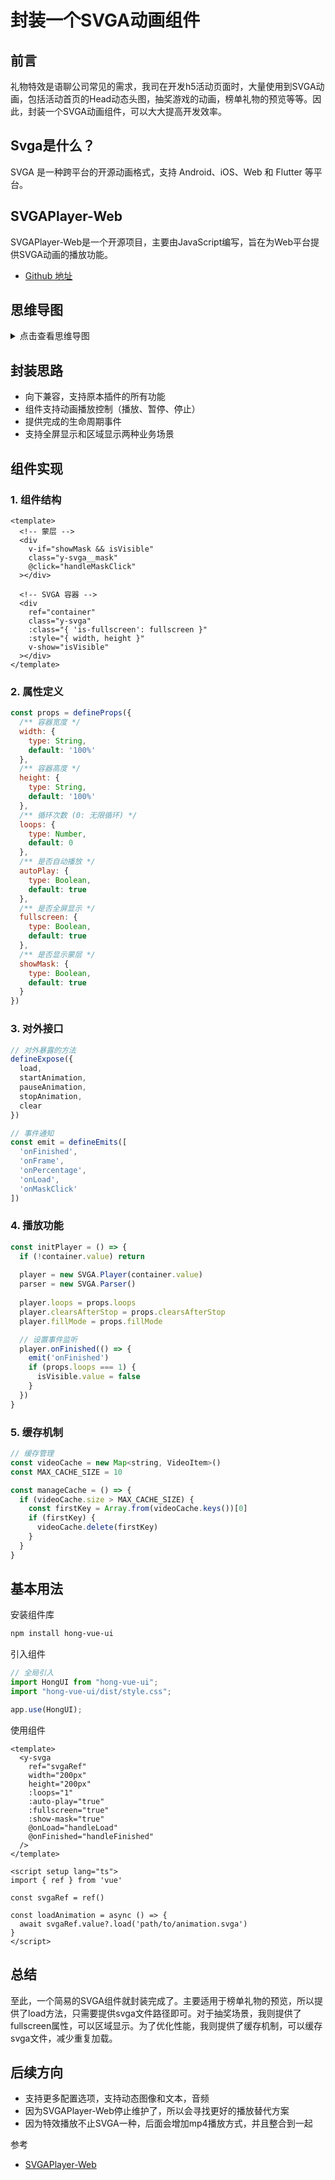 # 封装一个SVGA动画组件

## 前言

礼物特效是语聊公司常见的需求，我司在开发h5活动页面时，大量使用到SVGA动画，包括活动首页的Head动态头图，抽奖游戏的动画，榜单礼物的预览等等。因此，封装一个SVGA动画组件，可以大大提高开发效率。

## Svga是什么？

SVGA 是一种跨平台的开源动画格式，支持 Android、iOS、Web 和 Flutter 等平台。

## SVGAPlayer-Web

SVGAPlayer-Web是一个开源项目，主要由JavaScript编写，旨在为Web平台提供SVGA动画的播放功能。

- [Github 地址](https://github.com/svga/SVGAPlayer-Web/tree/master)

## 思维导图

<details>
  <summary>点击查看思维导图</summary>

  ![SVGA 思维导图](/public/assets/svga_1.png)

</details>

## 封装思路

- 向下兼容，支持原本插件的所有功能
- 组件支持动画播放控制（播放、暂停、停止）
- 提供完成的生命周期事件
- 支持全屏显示和区域显示两种业务场景

## 组件实现

### 1. 组件结构

```vue
<template>
  <!-- 蒙层 -->
  <div 
    v-if="showMask && isVisible"
    class="y-svga__mask"
    @click="handleMaskClick"
  ></div>

  <!-- SVGA 容器 -->
  <div 
    ref="container"
    class="y-svga"
    :class="{ 'is-fullscreen': fullscreen }"
    :style="{ width, height }"
    v-show="isVisible"
  ></div>
</template>
```

### 2. 属性定义

```javascript
const props = defineProps({
  /** 容器宽度 */
  width: {
    type: String,
    default: '100%'
  },
  /** 容器高度 */
  height: {
    type: String,
    default: '100%'
  },
  /** 循环次数 (0: 无限循环) */
  loops: {
    type: Number,
    default: 0
  },
  /** 是否自动播放 */
  autoPlay: {
    type: Boolean,
    default: true
  },
  /** 是否全屏显示 */
  fullscreen: {
    type: Boolean,
    default: true
  },
  /** 是否显示蒙层 */
  showMask: {
    type: Boolean,
    default: true
  }
})  
```

### 3. 对外接口

```javascript
// 对外暴露的方法
defineExpose({
  load,
  startAnimation,
  pauseAnimation,
  stopAnimation,
  clear
})

// 事件通知
const emit = defineEmits([
  'onFinished',
  'onFrame',
  'onPercentage',
  'onLoad',
  'onMaskClick'
])
```
### 4. 播放功能

``` javascript
const initPlayer = () => {
  if (!container.value) return
  
  player = new SVGA.Player(container.value)
  parser = new SVGA.Parser()
  
  player.loops = props.loops
  player.clearsAfterStop = props.clearsAfterStop
  player.fillMode = props.fillMode

  // 设置事件监听
  player.onFinished(() => {
    emit('onFinished')
    if (props.loops === 1) {
      isVisible.value = false
    }
  })
}
```

### 5. 缓存机制

```javascript
// 缓存管理
const videoCache = new Map<string, VideoItem>()
const MAX_CACHE_SIZE = 10

const manageCache = () => {
  if (videoCache.size > MAX_CACHE_SIZE) {
    const firstKey = Array.from(videoCache.keys())[0]
    if (firstKey) {
      videoCache.delete(firstKey)
    }
  }
}
```

## 基本用法

安装组件库

```bash
npm install hong-vue-ui
```
引入组件

```js
// 全局引入
import HongUI from "hong-vue-ui";
import "hong-vue-ui/dist/style.css";

app.use(HongUI);
```
使用组件

```vue
<template>
  <y-svga
    ref="svgaRef"
    width="200px"
    height="200px"
    :loops="1"
    :auto-play="true"
    :fullscreen="true"
    :show-mask="true"
    @onLoad="handleLoad"
    @onFinished="handleFinished"
  />
</template>

<script setup lang="ts">
import { ref } from 'vue'

const svgaRef = ref()

const loadAnimation = async () => {
  await svgaRef.value?.load('path/to/animation.svga')
}
</script>
```
## 总结

至此，一个简易的SVGA组件就封装完成了。主要适用于榜单礼物的预览，所以提供了load方法，只需要提供svga文件路径即可。对于抽奖场景，我则提供了fullscreen属性，可以区域显示。为了优化性能，我则提供了缓存机制，可以缓存svga文件，减少重复加载。

## 后续方向
- 支持更多配置选项，支持动态图像和文本，音频
- 因为SVGAPlayer-Web停止维护了，所以会寻找更好的播放替代方案
- 因为特效播放不止SVGA一种，后面会增加mp4播放方式，并且整合到一起

参考

- [SVGAPlayer-Web](https://github.com/svga/SVGAPlayer-Web/tree/master)

